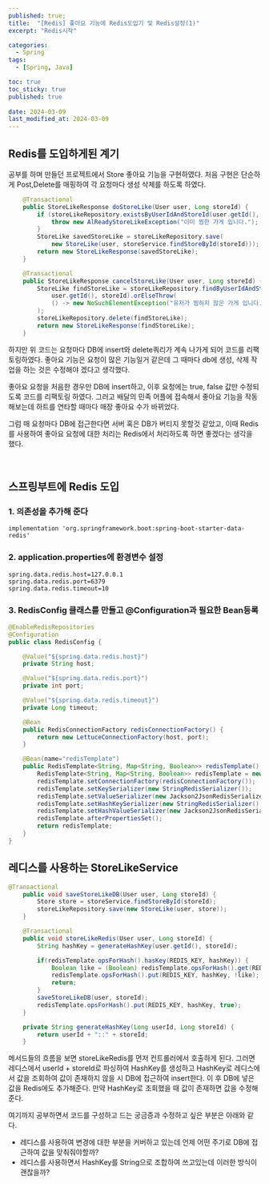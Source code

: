 ```yaml
---
published: true;
title:  "[Redis] 좋아요 기능에 Redis도입기 및 Redis설정(1)"
excerpt: "Redis시작"

categories:
  - Spring
tags:
  - [Spring, Java]

toc: true
toc_sticky: true
published: true
 
date: 2024-03-09
last_modified_at: 2024-03-09
---
```


## Redis를 도입하게된 계기
공부를 하며 만들던 프로젝트에서 Store 좋아요 기능을 구현하였다. 처음 구현은 단순하게 Post,Delete를 매핑하여 각 요청마다 생성 삭제를 하도록 하였다.

```java
    @Transactional
    public StoreLikeResponse doStoreLike(User user, Long storeId) {
        if (storeLikeRepository.existsByUserIdAndStoreId(user.getId(), storeId)) {
            throw new AlReadyStoreLikeException("이미 찜한 가게 입니다.");
        }
        StoreLike savedStoreLike = storeLikeRepository.save(
            new StoreLike(user, storeService.findStoreById(storeId)));
        return new StoreLikeResponse(savedStoreLike);
    }

    @Transactional
    public StoreLikeResponse cancelStoreLike(User user, Long storeId) {
        StoreLike findStoreLike = storeLikeRepository.findByUserIdAndStoreId(
            user.getId(), storeId).orElseThrow(
            () -> new NoSuchElementException("유저가 찜하지 않은 가게 입니다.")
        );
        storeLikeRepository.delete(findStoreLike);
        return new StoreLikeResponse(findStoreLike);
    }
```

하지만 위 코드는 요청마다 DB에 insert와 delete쿼리가 계속 나가게 되어 코드를 리팩토링하였다. 좋아요 기능은 요청이 많은 기능일거 같은데 그 때마다 db에 생성, 삭제 작업을 하는 것은 수정해야 겠다고 생각했다.

좋아요 요청을 처음한 경우만 DB에 insert하고, 이후 요청에는 true, false 값만 수정되도록 코드를 리팩토링 하였다. 그러고 배달의 민족 어플에 접속해서 좋아요 기능을 작동해보는데 하트를 연타할 때마다 매장 좋아요 수가 바뀌었다.

그럼 매 요청마다 DB에 접근한다면 서버 혹은 DB가 버티지 못할것  같았고, 이때 Redis를 사용하여 좋아요 요청에 대한 처리는 Redis에서 처리하도록 하면 좋겠다는 생각을 했다.

<br>

## 스프링부트에 Redis 도입
### 1. 의존성을 추가해 준다
```
implementation 'org.springframework.boot:spring-boot-starter-data-redis'
```

### 2. application.properties에 환경변수 설정
```
spring.data.redis.host=127.0.0.1
spring.data.redis.port=6379
spring.data.redis.timeout=10
```

### 3. RedisConfig 클래스를 만들고 @Configuration과 필요한 Bean등록
```java
@EnableRedisRepositories
@Configuration
public class RedisConfig {

    @Value("${spring.data.redis.host}")
    private String host;

    @Value("${spring.data.redis.port}")
    private int port;

    @Value("${spring.data.redis.timeout}")
    private Long timeout;

    @Bean
    public RedisConnectionFactory redisConnectionFactory() {
        return new LettuceConnectionFactory(host, port);
    }

    @Bean(name="redisTemplate")
    public RedisTemplate<String, Map<String, Boolean>> redisTemplate() {
        RedisTemplate<String, Map<String, Boolean>> redisTemplate = new RedisTemplate<>();
        redisTemplate.setConnectionFactory(redisConnectionFactory());
        redisTemplate.setKeySerializer(new StringRedisSerializer());
        redisTemplate.setValueSerializer(new Jackson2JsonRedisSerializer<>(Boolean.class));
        redisTemplate.setHashKeySerializer(new StringRedisSerializer());
        redisTemplate.setHashValueSerializer(new Jackson2JsonRedisSerializer<>(Boolean.class));
        redisTemplate.afterPropertiesSet();
        return redisTemplate;
    }
}
```

## 레디스를 사용하는 StoreLikeService

```java
@Transactional
    public void saveStoreLikeDB(User user, Long storeId) {
        Store store = storeService.findStoreById(storeId);
        storeLikeRepository.save(new StoreLike(user, store));
    }

    @Transactional
    public void storeLikeRedis(User user, Long storeId) {
        String hashKey = generateHashKey(user.getId(), storeId);

        if(redisTemplate.opsForHash().hasKey(REDIS_KEY, hashKey)) {
            Boolean like = (Boolean) redisTemplate.opsForHash().get(REDIS_KEY, hashKey);
            redisTemplate.opsForHash().put(REDIS_KEY, hashKey, !like);
            return;
        }
        saveStoreLikeDB(user, storeId);
        redisTemplate.opsForHash().put(REDIS_KEY, hashKey, true);
    }

    private String generateHashKey(Long userId, Long storeId) {
        return userId + "::" + storeId;
    }
```
메서드들의 흐름을 보면 storeLikeRedis를 먼저 컨트롤러에서 호출하게 된다. 그러면 레디스에서 userId + storeId로 파싱하여 HashKey를 생성하고 HashKey로 레디스에서 값을 조회하여 값이 존재하지 않을 시 DB에 접근하여 insert한다. 이 후 DB에 넣은 값을 Redis에도 추가해준다. 만약 HashKey로 조회했을 때 값이 존재하면 값을 수정해준다.

여기까지 공부하면서 코드를 구성하고 드는 궁금증과 수정하고 싶은 부분은 아래와 같다.
- 레디스를 사용하여 변경에 대한 부분을 커버하고 있는데 언제 어떤 주기로 DB에 접근하여 값을 맞춰줘야할까?
- 레디스를 사용하면서 HashKey를 String으로 조합하여 쓰고있는데 이러한 방식이 괜찮을까?